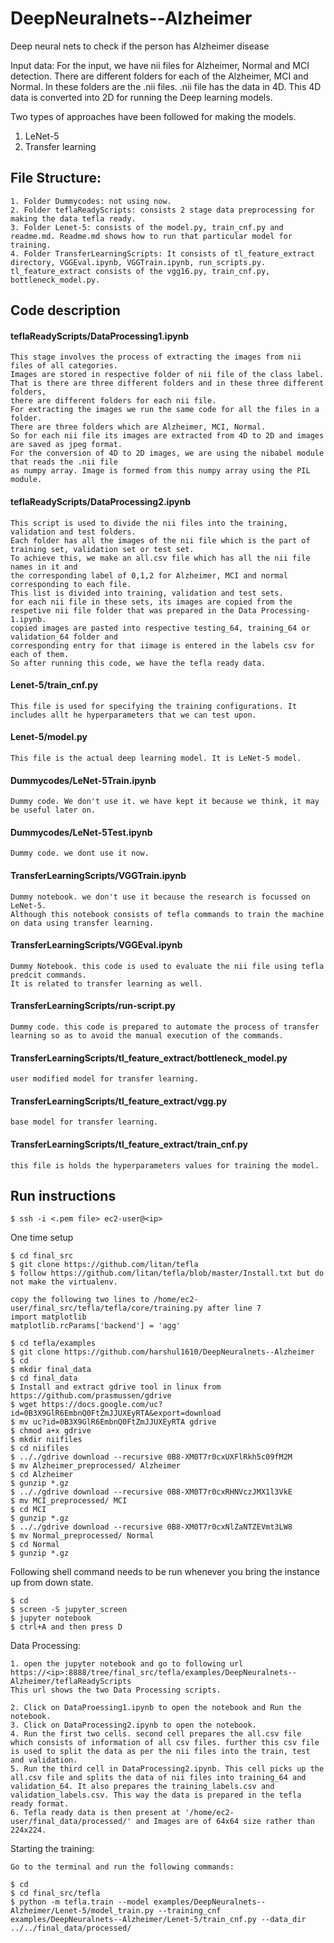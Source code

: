# DeepNeuralnets--Alzheimer
Deep neural nets to check if the person has Alzheimer disease

Input data: For the input, we have nii files for Alzheimer, Normal and MCI detection. There are different folders for each of the Alzheimer, MCI and Normal. In these folders are the .nii files. .nii file has the data in 4D. This 4D data is converted into 2D for running the Deep learning models.

Two types of approaches have been followed for making the models. 
1. LeNet-5
2. Transfer learning

## File Structure:

```
1. Folder Dummycodes: not using now.
2. Folder teflaReadyScripts: consists 2 stage data preprocessing for making the data tefla ready.
3. Folder Lenet-5: consists of the model.py, train_cnf.py and readme.md. Readme.md shows how to run that particular model for  training.
4. Folder TransferLearningScripts: It consists of tl_feature_extract directory, VGGEval.ipynb, VGGTrain.ipynb, run_scripts.py.   tl_feature_extract consists of the vgg16.py, train_cnf.py, bottleneck_model.py.
```

## Code description
#### teflaReadyScripts/DataProcessing1.ipynb
```
This stage involves the process of extracting the images from nii files of all categories.
Images are stored in respective folder of nii file of the class label. 
That is there are three different folders and in these three different folders, 
there are different folders for each nii file. 
For extracting the images we run the same code for all the files in a folder. 
There are three folders which are Alzheimer, MCI, Normal. 
So for each nii file its images are extracted from 4D to 2D and images are saved as jpeg format.
For the conversion of 4D to 2D images, we are using the nibabel module that reads the .nii file 
as numpy array. Image is formed from this numpy array using the PIL module.
```

#### teflaReadyScripts/DataProcessing2.ipynb
```
This script is used to divide the nii files into the training, validation and test folders. 
Each folder has all the images of the nii file which is the part of training set, validation set or test set. 
To achieve this, we make an all.csv file which has all the nii file names in it and 
the corresponding label of 0,1,2 for Alzheimer, MCI and normal corresponding to each file. 
This list is divided into training, validation and test sets. 
for each nii file in these sets, its images are copied from the respetive nii file folder that was prepared in the Data Processing-1.ipynb. 
copied images are pasted into respective testing_64, training_64 or validation_64 folder and 
corresponding entry for that iimage is entered in the labels csv for each of them.
So after running this code, we have the tefla ready data.
```

#### Lenet-5/train_cnf.py
```
This file is used for specifying the training configurations. It includes allt he hyperparameters that we can test upon.
``` 

#### Lenet-5/model.py
```
This file is the actual deep learning model. It is LeNet-5 model.
```

#### Dummycodes/LeNet-5Train.ipynb
```
Dummy code. We don't use it. we have kept it because we think, it may be useful later on.
```

#### Dummycodes/LeNet-5Test.ipynb
```
Dummy code. we dont use it now.
```

#### TransferLearningScripts/VGGTrain.ipynb
```
Dummy notebook. we don't use it because the research is focussed on LeNet-5. 
Although this notebook consists of tefla commands to train the machine on data using transfer learning.
```

#### TransferLearningScripts/VGGEval.ipynb
```
Dummy Notebook. this code is used to evaluate the nii file using tefla predcit commands. 
It is related to transfer learning as well.
```

#### TransferLearningScripts/run-script.py
```
Dummy code. this code is prepared to automate the process of transfer learning so as to avoid the manual execution of the commands.
```
#### TransferLearningScripts/tl_feature_extract/bottleneck_model.py
```
user modified model for transfer learning.
```

#### TransferLearningScripts/tl_feature_extract/vgg.py
```
base model for transfer learning.
```

#### TransferLearningScripts/tl_feature_extract/train_cnf.py
```
this file is holds the hyperparameters values for training the model.
```

## Run instructions
```
$ ssh -i <.pem file> ec2-user@<ip>
```

One time setup
```
$ cd final_src
$ git clone https://github.com/litan/tefla
$ follow https://github.com/litan/tefla/blob/master/Install.txt but do not make the virtualenv.

copy the following two lines to /home/ec2-user/final_src/tefla/tefla/core/training.py after line 7
import matplotlib
matplotlib.rcParams['backend'] = 'agg'

$ cd tefla/examples
$ git clone https://github.com/harshul1610/DeepNeuralnets--Alzheimer
$ cd
$ mkdir final_data
$ cd final_data
$ Install and extract gdrive tool in linux from https://github.com/prasmussen/gdrive
$ wget https://docs.google.com/uc?id=0B3X9GlR6EmbnQ0FtZmJJUXEyRTA&export=download
$ mv uc?id=0B3X9GlR6EmbnQ0FtZmJJUXEyRTA gdrive
$ chmod a+x gdrive
$ mkdir niifiles
$ cd niifiles
$ .././gdrive download --recursive 0B8-XM0T7r0cxUXFlRkh5c09fM2M
$ mv Alzheimer_preprocessed/ Alzheimer
$ cd Alzheimer
$ gunzip *.gz
$ .././gdrive download --recursive 0B8-XM0T7r0cxRHNVczJMX1l3VkE
$ mv MCI_preprocessed/ MCI
$ cd MCI
$ gunzip *.gz
$ .././gdrive download --recursive 0B8-XM0T7r0cxNlZaNTZEVmt3LW8
$ mv Normal_preprocessed/ Normal
$ cd Normal
$ gunzip *.gz
```
Following shell command needs to be run whenever you bring the instance up from down state.
```
$ cd
$ screen -S jupyter_screen
$ jupyter notebook
$ ctrl+A and then press D
```

Data Processing:
```
1. open the jupyter notebook and go to following url
https://<ip>:8888/tree/final_src/tefla/examples/DeepNeuralnets--Alzheimer/teflaReadyScripts
This url shows the two Data Processing scripts.

2. Click on DataProessing1.ipynb to open the notebook and Run the notebook.
3. Click on DataProcessing2.ipynb to open the notebook.
4. Run the first two cells. second cell prepares the all.csv file which consists of information of all csv files. further this csv file is used to split the data as per the nii files into the train, test and validation.
5. Run the third cell in DataProcessing2.ipynb. This cell picks up the all.csv file and splits the data of nii files into training_64 and validation_64. It also prepares the training_labels.csv and validation_labels.csv. This way the data is prepared in the tefla ready format. 
6. Tefla ready data is then present at '/home/ec2-user/final_data/processed/' and Images are of 64x64 size rather than 224x224.
```

Starting the training:
```
Go to the terminal and run the following commands:

$ cd
$ cd final_src/tefla
$ python -m tefla.train --model examples/DeepNeuralnets--Alzheimer/Lenet-5/model_train.py --training_cnf examples/DeepNeuralnets--Alzheimer/Lenet-5/train_cnf.py --data_dir ../../final_data/processed/
```
